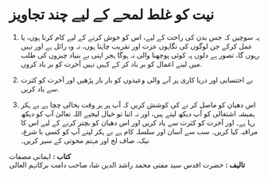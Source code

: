 # نیت کو غلط لمحے کے لیے چند تجاویز

1. یہ سوچیں کہ جس بدن کی راحت کے لیے، اس کو خوش کرنے کے لیے کام کرتا ہوں، یا عمل کرکے جن لوگوں کی نگاہوں عزت اور تقریب چاہتا ہوں، نہ وہ رائل ہے اور نہیں رہوں گا، تصور ہے دلوں پہ کوئی پوچھنا والی نہ ہوگا ہجر اپنی بے بنیاد چیزوں کی طلب میں لینے اعمال کو بر باد کر کے کہیں نہیں آخرت کو بر باد کروں.

2. بے احتسابی اور دریا کاری پر آنے والی وعیدوں کو بار بار پڑھیں اور آخرت کو کثرت سے یاد کریں.

3. اس دھیان کو ماصل کر نے کی کوشش کریں کہ آپ پر ہر وقت یخالی چچا ہے بے ہکر ہمیشہ اشتغالی کو آپ دیکھ لیتے ہیں، اور نہ اتنا تو خیال لیجیے اللہ تعالیٰ آپ کو دیکھ رہا ہے۔ اور آخرت کو کثرت سے یاد کریں اور اس دھیان کو بچتر کرنے کے لیے اس کا مراقبہ کیا کریں۔ سب سے آسان اور سلسلہ کام ہے بے ہکر لینے آپ کو کسی با شرع، نیک، صاف لح اور مہتم محوتی کے سیر کریں۔

**کتاب :** ایمانی مصفات  
**تالیف :** حضرت اقدس سید مفتی محمد راشد الدین شاہ صاحب دامت برکاتہم العالی
